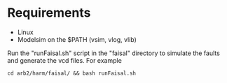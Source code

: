 # Requirements

- Linux
- Modelsim on the $PATH (vsim, vlog, vlib)

Run the "runFaisal.sh" script in the "faisal" directory to simulate the faults and generate the vcd files. 
For example

```
cd arb2/harm/faisal/ && bash runFaisal.sh
```
